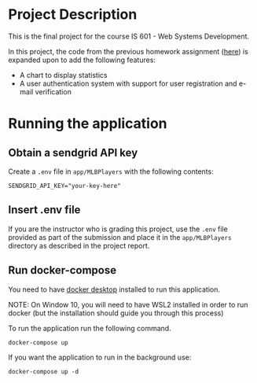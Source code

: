 # Project Description

This is the final project for the course IS 601 - Web Systems Development.

In this project, the code from the previous homework assignment ([here](https://github.com/karthik892/is601-WebApplicationHomeworkPart4.git)) is expanded upon to add the following features:

- A chart to display statistics
- A user authentication system with support for user registration and e-mail verification

# Running the application

## Obtain a sendgrid API key
Create a ```.env``` file in ```app/MLBPlayers``` with the following contents:
```
SENDGRID_API_KEY="your-key-here"
```

## Insert .env file
If you are the instructor who is grading this project, use the ```.env``` file provided as part of the submission and place it in the ```app/MLBPlayers``` directory as described in the project report.

## Run docker-compose

You need to have [docker desktop](https://www.docker.com/products/docker-desktop) installed to run this application.

NOTE: On Window 10, you will need to have WSL2 installed in order to run docker (but the installation should guide you through this process)

To run the application run the following command.

```
docker-compose up
```

If you want the application to run in the background use:

```
docker-compose up -d
```